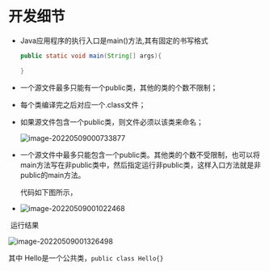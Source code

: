 # 开发细节

- Java应用程序的执行入口是main()方法,其有固定的书写格式

	```java
	public static void main(String[] args){
	    
	}
	```

- 一个源文件最多只能有一个public类，其他的类的个数不限制；

- 每个类编译完之后对应一个.class文件；

- 如果源文件包含一个public类，则文件必须以该类来命名；

	![image-20220509000733877](https://pic-1304959529.cos.ap-guangzhou.myqcloud.com/DB/image-20220509000733877.png)

- 一个源文件中最多只能包含一个public类。其他类的个数不受限制，也可以将main方法写在非public类中，然后指定运行非public类，这样入口方法就是非public的main方法。

	代码如下图所示，

- ![image-20220509001022468](https://pic-1304959529.cos.ap-guangzhou.myqcloud.com/DB/image-20220509001022468.png)

​	 运行结果

![image-20220509001326498](https://pic-1304959529.cos.ap-guangzhou.myqcloud.com/DB/image-20220509001326498.png)

其中 Hello是一个公共类，`public class Hello{}`

